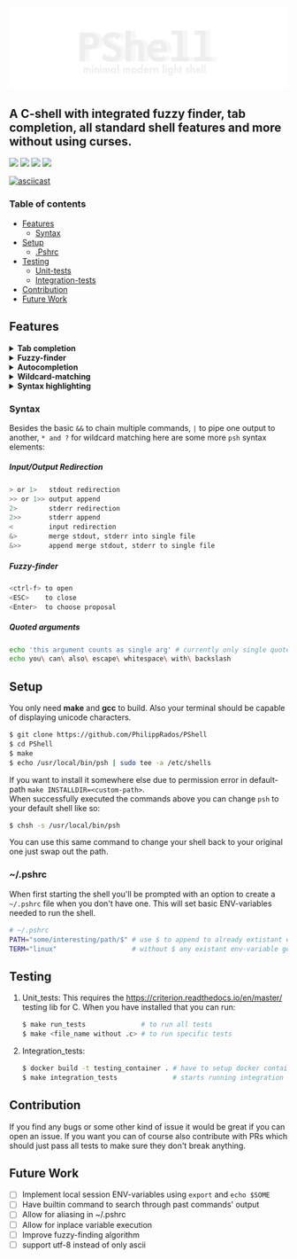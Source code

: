 <div>
  <p align="center">
    <img src="pictures/logo_transparent.png" width="800">
  </p>
</div>

A C-shell with integrated fuzzy finder, tab completion, all standard shell features and more without using curses.
---
![](https://img.shields.io/badge/made_for-UNIX-lightgrey)
![](https://img.shields.io/github/languages/code-size/PhilippRados/PShell)
![](https://img.shields.io/github/license/PhilippRados/PShell)
![](https://img.shields.io/badge/Dependencies-Gcc,_Make-brightgreen)

[![asciicast](https://asciinema.org/a/gkTmH7Km6m5C4t6Bbwxz589y3.svg)](https://asciinema.org/a/gkTmH7Km6m5C4t6Bbwxz589y3)

### Table of contents
* [Features](#features)
  + [Syntax](#syntax)
* [Setup](#setup)
  + [.Pshrc](#rc)
* [Testing](#testing)
  + [Unit-tests](#unit)
  + [Integration-tests](#integration)
* [Contribution](#contribution)
* [Future Work](#future-work)


## Features
<details>
  <summary><b>Tab completion</b></summary>
  <video src="https://user-images.githubusercontent.com/60818062/171273408-cd3f2384-a7ce-4eeb-b359-85b86843b41f.mov">Tab-completion</video>
</details>
<details>
  <summary><b>Fuzzy-finder</b></summary>
  <video src="https://user-images.githubusercontent.com/60818062/171275441-bfb27356-eb8e-40d2-8142-5f20204e9ea1.mov"></video>
</details>
<details>
  <summary><b>Autocompletion</b></summary>
  <video src="https://user-images.githubusercontent.com/60818062/171273620-4ce829ff-f2c4-4b7e-a027-791c0bd648b4.mov"></video>
</details>
<details>
  <summary><b>Wildcard-matching</b></summary>
  <img width="40%" src="https://user-images.githubusercontent.com/60818062/171273726-1774d03a-ddbc-4c37-9c18-901f33138fe5.png">
</details>
<details>
  <summary><b>Syntax highlighting</b></summary>
  <img width="40%" src="https://user-images.githubusercontent.com/60818062/171273732-f4f32544-f140-4f3b-9a96-a0fcc8df77fb.png">
</details>

### Syntax
Besides the basic `&&` to chain multiple commands, `|` to pipe one output to another, `* and ?` for wildcard matching here are some more `psh` syntax elements:
##### Input/Output Redirection
```bash
> or 1>   stdout redirection
>> or 1>> output append
2>        stderr redirection
2>>       stderr append
<         input redirection
&>        merge stdout, stderr into single file
&>>       append merge stdout, stderr to single file

```
##### Fuzzy-finder
```bash
<ctrl-f> to open
<ESC>    to close
<Enter>  to choose proposal
```
##### Quoted arguments
```bash
echo 'this argument counts as single arg' # currently only single quotes supported
echo you\ can\ also\ escape\ whitespace\ with\ backslash
```

## Setup
You only need **make** and **gcc** to build. Also your terminal should be capable of displaying unicode characters.
```bash
$ git clone https://github.com/PhilippRados/PShell
$ cd PShell
$ make
$ echo /usr/local/bin/psh | sudo tee -a /etc/shells
```
If you want to install it somewhere else due to permission error in default-path `make INSTALLDIR=<custom-path>`.<br>
When successfully executed the commands above you can change `psh` to your default shell like so:
```bash
$ chsh -s /usr/local/bin/psh
```
You can use this same command to change your shell back to your original one just swap out the path.
### <a name="rc">~/.pshrc</a>
When first starting the shell you'll be prompted with an option to create a `~/.pshrc` file when you don't have one. This will set basic ENV-variables needed to run the shell.
```bash
# ~/.pshrc
PATH="some/interesting/path/$" # use $ to append to already extistant env-variable
TERM="linux"                   # without $ any existant env-variable gets overwritten
```
## Testing
1. <a name="unit">Unit_tests</a>: This requires the https://criterion.readthedocs.io/en/master/ testing lib for C.
   When you have installed that you can run:
   ```bash
   $ make run_tests              # to run all tests
   $ make <file_name without .c> # to run specific tests
   ```
2. <a name="integration">Integration_tests</a>:
   ```bash
   $ docker build -t testing_container . # have to setup docker container for tests to run in
   $ make integration_tests              # starts running integration tests in testing_container
   ```
## Contribution
If you find any bugs or some other kind of issue it would be great if you can open an issue. If you want you can of course also contribute with PRs which should just pass all tests to make sure they don't break anything.

## Future Work
- [ ] Implement local session ENV-variables using `export` and `echo $SOME`
- [ ] Have builtin command to search through past commands' output
- [ ] Allow for aliasing in ~/.pshrc
- [ ] Allow for inplace variable execution
- [ ] Improve fuzzy-finding algorithm
- [ ] support utf-8 instead of only ascii
